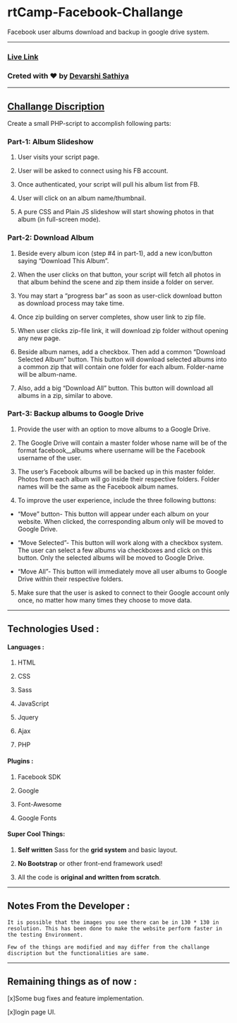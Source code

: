 # rtCamp-Facebook-Challange
Facebook user albums download and backup in google drive system.

-----

### [Live Link](https://devarshi.xyz/home.php)

### Creted with :heart: by [Devarshi Sathiya](https://www.devarshi.xyz)

----

## [Challange Discription](https://careers.rtcamp.com/web-engineer/assignments/#facebook-challenge)
Create a small PHP-script to accomplish following parts:

### Part-1: Album Slideshow
  1. User visits your script page.
  2. User will be asked to connect using his FB account.
  3. Once authenticated, your script will pull his album list from FB.

  4. User will click on an album name/thumbnail.

  5. A pure CSS and Plain JS slideshow will start showing photos in that album (in full-screen mode).

### Part-2: Download Album
  1. Beside every album icon (step #4 in part-1), add a new icon/button saying “Download This Album”.

  2. When the user clicks on that button, your script will fetch all photos in that album behind the scene and zip them inside a folder on server.

  3. You may start a “progress bar” as soon as user-click download button as download process may take time.

  4. Once zip building on server completes, show user link to zip file.

  5. When user clicks zip-file link, it will download zip folder without opening any new page.

  6. Beside album names, add a checkbox. Then add a common “Download Selected Album” button. This button will download selected albums into a common zip that will contain one folder for each album. Folder-name will be album-name.

  7. Also, add a big “Download All” button. This button will download all albums in a zip, similar to above.

### Part-3: Backup albums to Google Drive
  1. Provide the user with an option to move albums to a Google Drive.

  2. The Google Drive will contain a master folder whose name will be of the format facebook_<username>_albums where username will be the Facebook username of the user.

  3. The user’s Facebook albums will be backed up in this master folder. Photos from each album will go inside their respective folders. Folder names will be the same as the Facebook album names.

  4. To improve the user experience, include the three following buttons:

  - “Move” button- This button will appear under each album on your website. When clicked, the corresponding album only will be moved to Google Drive.

  - “Move Selected”- This button will work along with a checkbox system. The user can select a few albums via checkboxes and click on this button. Only the selected albums will be moved to Google Drive.

  - “Move All”- This button will immediately move all user albums to Google Drive within their respective folders.

  5. Make sure that the user is asked to connect to their Google account only once, no matter how many times they choose to move data.

---  

## Technologies Used :

#### Languages :
  1. HTML

  2. CSS

  3. Sass

  4. JavaScript

  5. Jquery

  6. Ajax

  7. PHP

#### Plugins :
  1. Facebook SDK

  2. Google

  3. Font-Awesome

  4. Google Fonts

#### Super Cool Things:
  1. **Self written** Sass for the **grid system** and basic layout.

  2. **No Bootstrap** or other front-end framework used!

  3. All the code is **original and written from scratch**.

----  

## Notes From the Developer :
```
It is possible that the images you see there can be in 130 * 130 in resolution. This has been done to make the website perform faster in the testing Environment.

Few of the things are modified and may differ from the challange discription but the functionalities are same.
```
----

## Remaining things as of now :
  [x]Some bug fixes and feature implementation.

  [x]login page UI.

